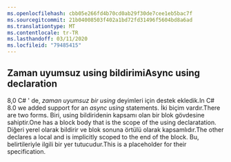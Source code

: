 ```yaml
---
ms.openlocfilehash: cbb05e266fd4b70cd0ab29f30de7cee1eb5bac7f
ms.sourcegitcommit: 21b04008503f402a1bd72fd31496f5604bd8a6ad
ms.translationtype: MT
ms.contentlocale: tr-TR
ms.lasthandoff: 03/11/2020
ms.locfileid: "79485415"
---
```

## <a name="async-using-declaration"></a><span data-ttu-id="c77fa-101">Zaman uyumsuz using bildirimi</span><span class="sxs-lookup"><span data-stu-id="c77fa-101">Async using declaration</span></span>

<span data-ttu-id="c77fa-102">8,0 C# ' de, *zaman uyumsuz bir using* deyimleri için destek ekledik.</span><span class="sxs-lookup"><span data-stu-id="c77fa-102">In C# 8.0 we added support for an *async using* statements.</span></span> <span data-ttu-id="c77fa-103">İki biçim vardır.</span><span class="sxs-lookup"><span data-stu-id="c77fa-103">There are two forms.</span></span> <span data-ttu-id="c77fa-104">Biri, using bildiridenin kapsamı olan bir blok gövdesine sahiptir.</span><span class="sxs-lookup"><span data-stu-id="c77fa-104">One has a block body that is the scope of the using declaratation.</span></span> <span data-ttu-id="c77fa-105">Diğeri yerel olarak bildirir ve blok sonuna örtülü olarak kapsamlıdır.</span><span class="sxs-lookup"><span data-stu-id="c77fa-105">The other declares a local and is implicitly scoped to the end of the block.</span></span> <span data-ttu-id="c77fa-106">Bu, belirtileriyle ilgili bir yer tutucudur.</span><span class="sxs-lookup"><span data-stu-id="c77fa-106">This is a placeholder for their specification.</span></span>
